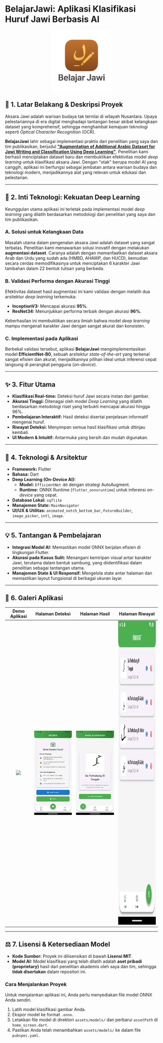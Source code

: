 # BelajarJawi: Aplikasi Klasifikasi Huruf Jawi Berbasis AI

<p align="center">
  <img src="Logo_Belajar_Jawi.png" width="200">
</p>

## 📖 1. Latar Belakang & Deskripsi Proyek

Aksara Jawi adalah warisan budaya tak ternilai di wilayah Nusantara. Upaya pelestariannya di era digital menghadapi tantangan besar akibat kelangkaan dataset yang komprehensif, sehingga menghambat kemajuan teknologi seperti *Optical Character Recognition* (OCR).

**BelajarJawi** lahir sebagai implementasi praktis dari penelitian yang saya dan tim publikasikan, berjudul **["Augmentation of Additional Arabic Dataset for Jawi Writing and Classification Using Deep Learning"](https://garuda.kemdikbud.go.id/documents/detail/4167953)**. Penelitian kami berhasil menciptakan dataset baru dan membuktikan efektivitas model *deep learning* untuk klasifikasi aksara Jawi. Dengan "otak" berupa model AI yang canggih, aplikasi ini berfungsi sebagai jembatan antara warisan budaya dan teknologi modern, menjadikannya alat yang relevan untuk edukasi dan pelestarian.

---

## 🧠 2. Inti Teknologi: Kekuatan Deep Learning

Keunggulan utama aplikasi ini terletak pada implementasi model *deep learning* yang dilatih berdasarkan metodologi dari penelitian yang saya dan tim publikasikan.

### A. Solusi untuk Kelangkaan Data
Masalah utama dalam pengenalan aksara Jawi adalah dataset yang sangat terbatas. Penelitian kami menawarkan solusi inovatif dengan melakukan **augmentasi dataset**. Caranya adalah dengan memanfaatkan dataset aksara Arab dan Urdu yang sudah ada (HMBD, AHAWP, dan HUCD), kemudian secara cerdas memodifikasinya untuk menciptakan 6 karakter Jawi tambahan dalam 22 bentuk tulisan yang berbeda.

### B. Validasi Performa dengan Akurasi Tinggi
Efektivitas dataset hasil augmentasi ini kami validasi dengan melatih dua arsitektur *deep learning* terkemuka:
* **InceptionV3:** Mencapai akurasi **95%**.
* **ResNet34:** Menunjukkan performa terbaik dengan akurasi **96%**.

Keberhasilan ini membuktikan secara ilmiah bahwa model *deep learning* mampu mengenali karakter Jawi dengan sangat akurat dan konsisten.

### C. Implementasi pada Aplikasi
Berbekal validasi tersebut, aplikasi **BelajarJawi** mengimplementasikan model **EfficientNet-B0**, sebuah arsitektur *state-of-the-art* yang terkenal sangat efisien dan akurat, menjadikannya pilihan ideal untuk inferensi cepat langsung di perangkat pengguna (*on-device*).

---

## ✨ 3. Fitur Utama

-   **Klasifikasi Real-time:** Deteksi huruf Jawi secara instan dari gambar.
-   **Akurasi Tinggi:** Ditenagai oleh model *Deep Learning* yang dilatih berdasarkan metodologi riset yang terbukti mencapai akurasi hingga 96%.
-   **Pembelajaran Interaktif:** Hasil deteksi disertai penjelasan informatif mengenai huruf.
-   **Riwayat Deteksi:** Menyimpan semua hasil klasifikasi untuk ditinjau kembali.
-   **UI Modern & Intuitif:** Antarmuka yang bersih dan mudah digunakan.

---

## 🚀 4. Teknologi & Arsitektur

-   **Framework:** Flutter
-   **Bahasa:** Dart
-   **Deep Learning (On-Device AI):**
    -   **Model:** `EfficientNet-B0` dengan strategi AutoAugment.
    -   **Runtime:** ONNX Runtime (`flutter_onnxruntime`) untuk inferensi *on-device* yang cepat.
-   **Database Lokal:** `sqflite`
-   **Manajemen State:** `MainNavigator`
-   **UI/UX & Utilitas:** `animated_notch_bottom_bar`, `FutureBuilder`, `image_picker`, `intl`, `image`.

---

## 💡 5. Tantangan & Pembelajaran

-   **Integrasi Model AI:** Memastikan model ONNX berjalan efisien di lingkungan Flutter.
-   **Akurasi pada Kasus Sulit:** Menangani kemiripan visual antar karakter Jawi, terutama dalam bentuk sambung, yang diidentifikasi dalam penelitian sebagai tantangan utama.
-   **Manajemen State & UI Responsif:** Mengelola state antar halaman dan memastikan layout fungsional di berbagai ukuran layar.

---

## 📸 6. Galeri Aplikasi

| Demo Aplikasi | Halaman Deteksi | Halaman Hasil | Halaman Riwayat |
| :---: | :---: | :---: | :---: |
| <img src="demo and screenshot/app_demo.gif" width="200"> | <img src="demo and screenshot/main_page.png" width="200"> | <img src="demo and screenshot/result_page.png" width="200"> | <img src="demo and screenshot/history_page.png" width="200" height ="1000"> | 



---

## ⚖️ 7. Lisensi & Ketersediaan Model

-   **Kode Sumber:** Proyek ini dilisensikan di bawah **Lisensi MIT**.
-   **Model AI:** Model klasifikasi yang telah dilatih adalah **aset pribadi (proprietary)** hasil dari penelitian akademis oleh saya dan tim, sehingga **tidak disertakan** dalam repositori ini.

### Cara Menjalankan Proyek
Untuk menjalankan aplikasi ini, Anda perlu menyediakan file model ONNX Anda sendiri.
1.  Latih model klasifikasi gambar Anda.
2.  Ekspor model ke format `.onnx`.
3.  Letakkan file model di direktori `assets/models/` dan perbarui `assetPath` di `home_screen.dart`.
4.  Pastikan Anda telah menambahkan `assets/models/` ke dalam file `pubspec.yaml`.
